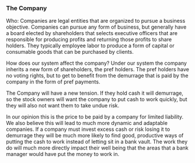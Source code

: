 
### The Company



Who: Companies are legal entities that are organized to pursue a business objective. Companies can pursue any form of business, but generally have a board elected by shareholders that selects executive officers that are responsible for producing profits and returning those profits to share holders. They typically employee labor to produce a form of capital or consumable goods that can be purchased by clients.



How does our system affect the company? Under our system the company inherits a new form of shareholders, the pref holders. The pref holders have no voting rights, but to get to benefit from the demurrage that is paid by the company in the form of pref payments.



The Company will have a new tension. If they hold cash it will demurrage, so the stock owners will want the company to put cash to work quickly, but they will also not want them to take undue risk.



In our opinion this is the price to be paid by a company for limited liability. We also believe this will lead to much more dynamic and adaptable companies. If a company must invest excess cash or risk losing it to demurrage they will be much more likely to find good, productive ways of putting the cash to work instead of letting sit in a bank vault. The work they do will much more directly impact their well being that the areas that a bank manager would have put the money to work in.
